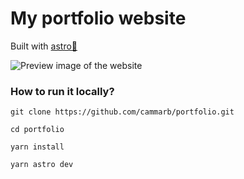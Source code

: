 # My portfolio website

Built with [astro🚀](https://astro.build/)

![Preview image of the website](https://cammarb.xyz/opengraph-image.jpg)

### How to run it locally?

```git clone https://github.com/cammarb/portfolio.git```

```cd portfolio```

```yarn install```

```yarn astro dev```
